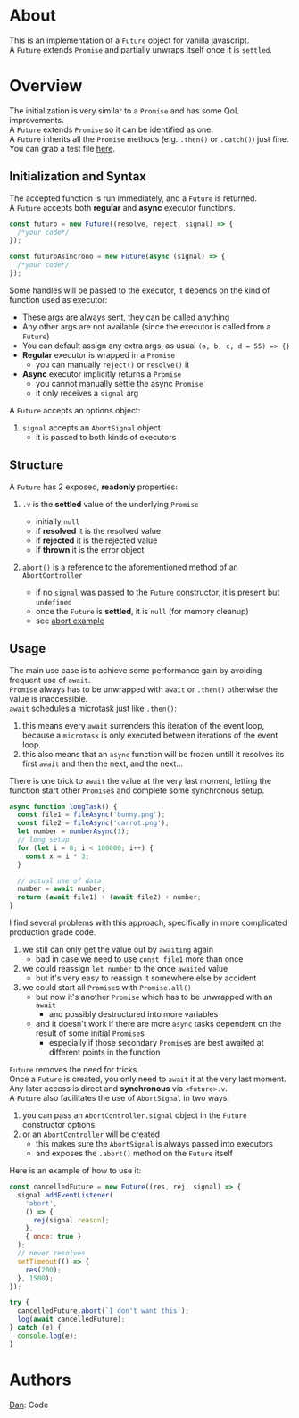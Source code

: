 # About

This is an implementation of a `Future` object for vanilla javascript.  
A `Future` extends `Promise` and partially unwraps itself once it is `settled`.

# Overview

The initialization is very similar to a `Promise` and has some QoL improvements.  
A `Future` extends `Promise` so it can be identified as one.  
A `Future` inherits all the `Promise` methods (e.g. `.then()` or `.catch()`) just fine.  
You can grab a test file [here](https://github.com/DANser-freelancer/javascript-futures/blob/main/examples.js).

## Initialization and Syntax

The accepted function is run immediately, and a `Future` is returned.  
A `Future` accepts both **regular** and **async** executor functions.

```javascript
const futuro = new Future((resolve, reject, signal) => {
  /*your code*/
});
```

```javascript
const futuroAsincrono = new Future(async (signal) => {
  /*your code*/
});
```

Some handles will be passed to the executor, it depends on the kind of function used as executor:

- These args are always sent, they can be called anything
- Any other args are not available (since the executor is called from a `Future`)
- You can default assign any extra args, as usual `(a, b, c, d = 55) => {}`
- **Regular** executor is wrapped in a `Promise`
  - you can manually `reject()` or `resolve()` it
- **Async** executor implicitly returns a `Promise`
  - you cannot manually settle the async `Promise`
  - it only receives a `signal` arg

A `Future` accepts an options object:

1. `signal` accepts an `AbortSignal` object
   - it is passed to both kinds of executors

## Structure

A `Future` has 2 exposed, **readonly** properties:

1. `.v` is the **settled** value of the underlying `Promise`

   - initially `null`
   - if **resolved** it is the resolved value
   - if **rejected** it is the rejected value
   - if **thrown** it is the error object

2. `abort()` is a reference to the aforementioned method of an `AbortController`

   - if no `signal` was passed to the `Future` constructor, it is present but `undefined`
   - once the `Future` is **settled**, it is `null` (for memory cleanup)
   - see [abort example](#signal-example)

## Usage

The main use case is to achieve some performance gain by avoiding frequent use of `await`.  
`Promise` always has to be unwrapped with `await` or `.then()` otherwise the value is inaccessible.  
`await` schedules a microtask just like `.then()`:

1. this means every `await` surrenders this iteration of the event loop, because a `microtask` is only executed between iterations of the event loop.
2. this also means that an `async` function will be frozen untill it resolves its first `await` and then the next, and the next...

There is one trick to `await` the value at the very last moment, letting the function start other `Promise`s and complete some synchronous setup.

```javascript
async function longTask() {
  const file1 = fileAsync('bunny.png');
  const file2 = fileAsync('carrot.png');
  let number = numberAsync(1);
  // long setup
  for (let i = 0; i < 100000; i++) {
    const x = i * 3;
  }

  // actual use of data
  number = await number;
  return (await file1) + (await file2) + number;
}
```

I find several problems with this approach, specifically in more complicated production grade code.

1. we still can only get the value out by `awaiting` again
   - bad in case we need to use `const file1` more than once
2. we could reassign `let number` to the once `awaited` value
   - but it's very easy to reassign it somewhere else by accident
3. we could start all `Promise`s with `Promise.all()`
   - but now it's another `Promise` which has to be unwrapped with an `await`
     - and possibly destructured into more variables
   - and it doesn't work if there are more `async` tasks dependent on the result of some initial `Promise`s
     - especially if those secondary `Promise`s are best awaited at different points in the function

`Future` removes the need for tricks.  
Once a `Future` is created, you only need to `await` it at the very last moment.  
Any later access is direct and **synchronous** via `<future>.v`.  
A `Future` also facilitates the use of `AbortSignal` in two ways:

1. you can pass an `AbortController.signal` object in the `Future` constructor options
2. or an `AbortController` will be created
   - this makes sure the `AbortSignal` is always passed into executors
   - and exposes the `.abort()` method on the `Future` itself

<a name="signal-example"></a>
Here is an example of how to use it:

```javascript
const cancelledFuture = new Future((res, rej, signal) => {
  signal.addEventListener(
    'abort',
    () => {
      rej(signal.reason);
    },
    { once: true }
  );
  // never resolves
  setTimeout(() => {
    res(200);
  }, 1500);
});

try {
  cancelledFuture.abort(`I don't want this`);
  log(await cancelledFuture);
} catch (e) {
  console.log(e);
}
```

# Authors

[Dan](https://github.com/DANser-freelancer): Code
